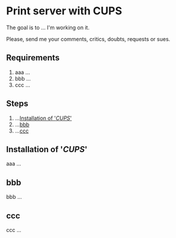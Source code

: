 

# Print server with CUPS

The goal is to ... I'm working on it.

Please, send me your comments, critics, doubts, requests or sues.

## Requirements

1. aaa ...
2. bbb ...
3. ccc ...

## Steps

1. ...[Installation of '*CUPS*'](#CUPS)
2. ...[bbb](#bbb)
3. ...[ccc](#ccc)

## <a name="CUPS"></a>Installation of '*CUPS*'

aaa ...

## <a name="bbb"></a>bbb

bbb ...

## <a name="ccc"></a>ccc

ccc ...
